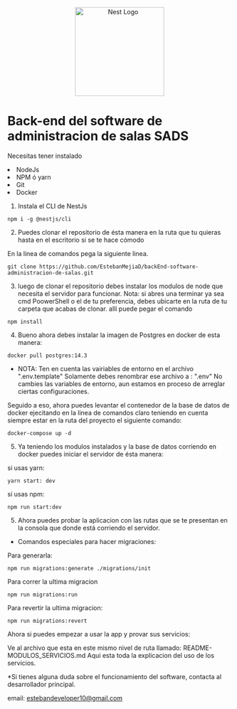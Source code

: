 <p align="center">
  <a href="http://nestjs.com/" target="blank"><img src="https://nestjs.com/img/logo-small.svg" width="200" alt="Nest Logo" /></a>
</p>


# Back-end del software de administracion de salas SADS


Necesitas tener instalado 

<li>
NodeJs 
</li>
<li>
NPM ó yarn
</li>
<li>
Git
</li>
<li>
Docker
</li>

1. Instala el CLI de NestJs

```
npm i -g @nestjs/cli
```
2. <p>Puedes clonar el repositorio de ésta manera en la ruta que tu quieras hasta en el escritorio si se te hace cómodo</p>

En la linea de comandos pega la siguiente linea.
```
git clone https://github.com/EstebanMejiaD/backEnd-software-administracion-de-salas.git
```
3. luego de clonar el repositorio debes instalar los modulos de node que necesita el servidor para funcionar.
Nota: si abres una terminar ya sea cmd PoowerShell o el de tu preferencia, debes ubicarte en la ruta de tu carpeta que acabas de clonar.
allí puede pegar el comando
```
npm install
```

4. Bueno ahora debes instalar la imagen de Postgres en docker de esta manera:

```
docker pull postgres:14.3
```
* NOTA: Ten en cuenta las vairiables de entorno en el archivo ".env.template" Solamente debes renombrar ese archivo a : ".env" No cambies las variables de entorno, aun estamos en proceso de arreglar ciertas configuraciones.

Seguido a eso, ahora puedes levantar el contenedor de la base de datos de docker ejecitando en la linea de comandos claro teniendo en cuenta siempre estar en la ruta del proyecto el siguiente comando: 
```
docker-compose up -d
```

5. Ya teniendo los modulos instalados y la base de datos corriendo en docker puedes iniciar el servidor de ésta manera:

si usas yarn:
```
yarn start: dev
```
si usas npm:
```
npm run start:dev
```
5. Ahora puedes probar la aplicacion con las rutas que se te presentan en la consola que donde está corriendo el servidor.




* Comandos especiales para hacer migraciones:

Para generarla:
```
npm run migrations:generate ./migrations/init
```

Para correr la ultima migracion
```
npm run migrations:run   
```

Para revertir la ultima migracion: 
```
npm run migrations:revert
```


Ahora si puedes empezar a usar la app y provar sus servicios: 

Ve al archivo que esta en este mismo nivel de ruta llamado: README-MODULOS_SERVICIOS.md 
Aqui esta toda la explicacion del uso de los servicios.



*Si tienes alguna duda sobre el funcionamiento del software, contacta al desarrollador principal.

email: estebandeveloper10@gmail.com


